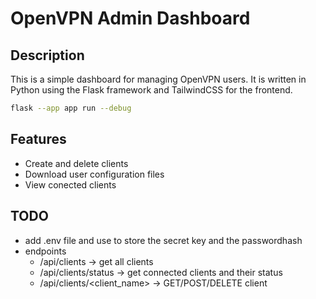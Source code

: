 # OpenVPN Admin Dashboard

## Description

This is a simple dashboard for managing OpenVPN users. It is written in Python using the Flask framework and TailwindCSS for the frontend.

```bash
flask --app app run --debug
```

## Features

- Create and delete clients
- Download user configuration files
- View conected clients

## TODO

- add .env file and use to store the secret key and the passwordhash
- endpoints
  - /api/clients -> get all clients
  - /api/clients/status -> get connected clients and their status
  - /api/clients/<client_name> -> GET/POST/DELETE client
  

<!--
# IPV6? am uitat de el oopsie!

# sudo cat /etc/openvpn/ipp.txt

# sudo tail /var/log/openvpn/status.log

# - need to find conf files for each user

# - figure out input sequence for each user for revoking/creating script -->
